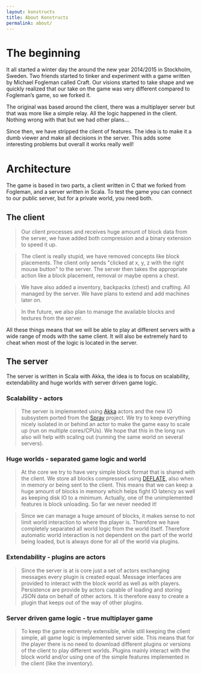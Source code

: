 ```yaml
---
layout: konstructs
title: About Konstructs
permalink: about/
---
```


# The beginning

It all started a winter day the around the new year 2014/2015 in Stockholm, Sweden.
Two friends started to tinker and experiment with a game written by
Michael Fogleman called Craft. Our visions started to take shape and we
quickly realized that our take on the game was very different compared to
Fogleman’s game, so we forked it.

The original was based around the client, there was a multiplayer server
but that was more like a simple relay. All the logic happened in the client.
Nothing wrong with that but we had other plans...

Since then, we have stripped the client of features. The idea is to make it
a dumb viewer and make all decisions in the server. This adds some interesting
problems but overall it works really well!

# Architecture

The game is based in two parts, a client written in C that we forked from
Fogleman, and a server written in Scala. To test the game you can connect to
our public server, but for a private world, you need both.

## The client

> Our client processes and receives huge amount of block data from the server,
> we have added both compression and a binary extension to speed it up.

> The client is really stupid, we have removed concepts like block placements.
> The client only sends "clicked at x, y, z with the right mouse button" to the
> server. The server then takes the appropriate action like a block placement,
> removal or maybe opens a chest.

> We have also added a inventory, backpacks (chest) and crafting.
> All managed by the server. We have plans to extend and add machines later on.

> In the future, we also plan to manage the available blocks and textures from
> the server.

<div class="jumbotron lead">
All these things means that we will be able to play at different servers with
a wide range of mods with the same client. It will also be extremely hard to
cheat when most of the logic is located in the server.
</div>

## The server

The server is written in Scala with Akka, the idea is to focus on scalability,
extendability and huge worlds with server driven game logic.

### Scalability - actors

> The server is implemented using [Akka](http://akka.io/) actors and the new IO subsystem ported from the [Spray](http://spray.io/) project. We try to keep everything nicely isolated in or behind an actor to make the game easy to scale up (run on multiple cores/CPUs). We hope that this in the long run also will help with scaling out (running the same world on several servers).

### Huge worlds - separated game logic and world

> At the core we try to have very simple block format that is shared with the client. We store all blocks compressed using [DEFLATE](http://en.wikipedia.org/wiki/DEFLATE), also when in memory or being sent to the client. This means that we can keep a huge amount of blocks in memory which helps fight IO latency as well as keeping disk IO to a minimum. Actually, one of the unimplemented features is block unloading. So far we never needed it!

> Since we can manage a huge amount of blocks, it makes sense to not limit world interaction to where the player is. Therefore we have completely separated all world logic from the world itself. Therefore automatic world interaction is not dependent on the part of the world being loaded, but is always done for all of the world via plugins.

### Extendability - plugins are actors

> Since the server is at is core just a set of actors exchanging messages every plugin is created equal. Message interfaces are provided to interact with the block world as well as with players. Persistence are provide by actors capable of loading and storing JSON data on behalf of other actors. It is therefore easy to create a plugin that keeps out of the way of other plugins.

### Server driven game logic - true multiplayer game

> To keep the game extremely extensible, while still keeping the client simple, all game logic is implemented server side. This means that for the player there is no need to download different plugins or versions of the client to play different worlds. Plugins mainly interact with the block world and/or using one of the simple features implemented in the client (like the inventory).
